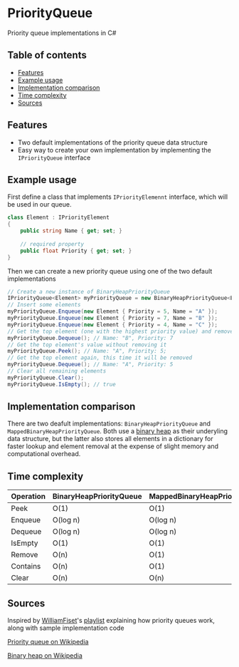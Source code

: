 # PriorityQueue

Priority queue implementations in C#

## Table of contents

* [Features](#features)
* [Example usage](#example-usage)
* [Implementation comparison](#implementation-comparison)
* [Time complexity](#time-complexity)
* [Sources](#sources)

## Features

* Two default implementations of the priority queue data structure
* Easy way to create your own implementation by implementing the `IPriorityQueue` interface

## Example usage

First define a class that implements `IPriorityElemennt` interface, which will be used in our queue.
```cs
class Element : IPriorityElement
{
    public string Name { get; set; }
    
    // required property
    public float Priority { get; set; }
}
```

Then we can create a new priority queue using one of the two default implementations
```cs
// Create a new instance of BinaryHeapPriorityQueue
IPriorityQueue<Element> myPriorityQueue = new BinaryHeapPriorityQueue<Element>();
// Insert some elements
myPriorityQueue.Enqueue(new Element { Priority = 5, Name = "A" });
myPriorityQueue.Enqueue(new Element { Priority = 7, Name = "B" });
myPriorityQueue.Enqueue(new Element { Priority = 4, Name = "C" });
// Get the top element (one with the highest priority value) and remove it
myPriorityQueue.Dequeue(); // Name: "B", Priority: 7
// Get the top element's value without removing it
myPriorityQueue.Peek(); // Name: "A", Priority: 5;
// Get the top element again, this time it will be removed
myPriorityQueue.Dequeue(); // Name: "A", Priority: 5
// Clear all remaining elements
myPriorityQueue.Clear(); 
myPriorityQueue.IsEmpty(); // true
```

## Implementation comparison

There are two deafult implementations: `BinaryHeapPriorityQueue` and `MappedBinaryHeapPriorityQueue`. Both use a [binary heap](https://en.wikipedia.org/wiki/Binary_heap) as their underyling data structure, but the latter also stores all elements in a dictionary for faster lookup and element removal at the expense of slight memory and computational overhead.

## Time complexity

|Operation|BinaryHeapPriorityQueue|MappedBinaryHeapPriorityQueue
|---|---|---|
|Peek|O(1)|O(1)|
|Enqueue|O(log n)|O(log n)|
|Dequeue|O(log n)|O(log n)|
|IsEmpty|O(1)|O(1)|
|Remove|O(n)|O(1)|
|Contains|O(n)|O(1)|
|Clear|O(n)|O(n)|

## Sources
Inspired by [WilliamFiset](https://www.youtube.com/channel/UCD8yeTczadqdARzQUp29PJw)'s [playlist](https://www.youtube.com/watch?v=wptevk0bshY&list=PLDV1Zeh2NRsCLFSHm1nYb9daYf60lCcag&index=1) explaining how priority queues work, along with sample implementation code

[Priority queue on Wikipedia](https://en.wikipedia.org/wiki/Priority_queue)

[Binary heap on Wikipedia](https://en.wikipedia.org/wiki/Binary_heap)
